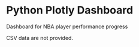 # Python Plotly Dashboard
 Dashboard for NBA player performance progress

CSV data are not provided. 
